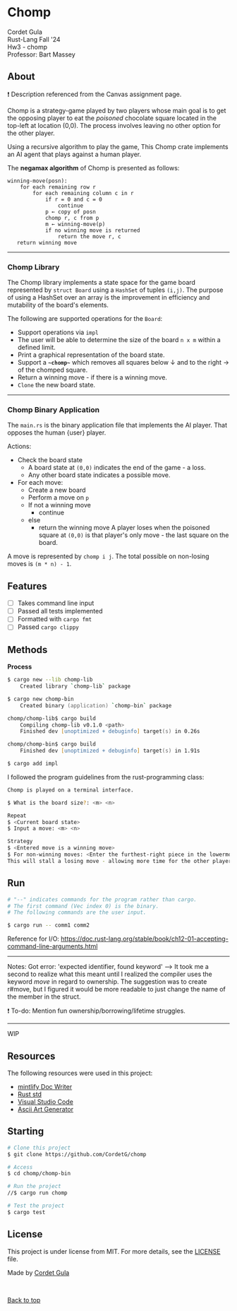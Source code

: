 # Chomp

Cordet Gula  
Rust-Lang Fall '24  
Hw3 - chomp  
Professor: Bart Massey

## About

:exclamation: Description referenced from the Canvas assignment page.

Chomp is a strategy-game played by two players whose main goal is to get the opposing player to eat the *poisoned* chocolate square located in the top-left at location (0,0). The process involves leaving no other option for the other player.

Using a recursive algorithm to play the game, This Chomp crate implements an AI agent that plays against a human player.

The **negamax algorithm** of Chomp is presented as follows:

```text
winning-move(posn):
    for each remaining row r
        for each remaining column c in r
            if r = 0 and c = 0
                continue
            p ← copy of posn
            chomp r, c from p
            m ← winning-move(p)
            if no winning move is returned
                return the move r, c
   return winning move
```

---

### Chomp Library

The Chomp library implements a state space for the game board represented by `struct Board` using a `HashSet` of tuples `(i,j)`. The purpose of using a HashSet over an array is the improvement in efficiency and mutability of the board's elements.

The following are supported operations for the `Board`:

- Support operations via `impl`
- The user will be able to determine the size of the board `n x m` within a defined limit.
- Print a graphical representation of the board state.
- Support a **`~chomp~`** which removes all squares below &darr; and to the right &rarr; of the chomped square.
- Return a winning move - if there is a winning move.
- `Clone` the new board state.

---

### Chomp Binary Application

The `main.rs` is the binary application file that implements the AI player. That opposes the human {user} player.

Actions:

- Check the board state
  - A board state at `(0,0)` indicates the end of the game - a loss.
  - Any other board state indicates a possible move.
- For each move:
  - Create a new board
  - Perform a move on `p`
  - If not a winning move
    - continue
  - else
    - return the winning move
A player loses when the poisoned square at `(0,0)` is that player's only move - the last square on the board.

A move is represented by `chomp i j`. The total possible on non-losing moves is `(m * n) - 1`.

## Features

- [ ] Takes command line input
- [ ] Passed all tests implemented
- [ ] Formatted with `cargo fmt`
- [ ] Passed `cargo clippy`

## Methods

**Process**

```zsh
$ cargo new --lib chomp-lib
    Created library `chomp-lib` package

$ cargo new chomp-bin
    Created binary (application) `chomp-bin` package

chomp/chomp-lib$ cargo build
    Compiling chomp-lib v0.1.0 <path>
    Finished dev [unoptimized + debuginfo] target(s) in 0.26s

chomp/chomp-bin$ cargo build
    Finished dev [unoptimized + debuginfo] target(s) in 1.91s

$ cargo add impl
```

I followed the program guidelines from the rust-programming class:

```zsh
Chomp is played on a terminal interface.

$ What is the board size?: <m> <n>

Repeat
$ <Current board state>
$ Input a move: <m> <n>

Strategy
$ <Entered move is a winning move>
$ For non-winning moves: <Enter the furthest-right piece in the lowermost, nonempty row>
This will stall a losing move - allowing more time for the other player to make a mistake.
```

## Run

```zsh
# "--" indicates commands for the program rather than cargo.
# The first command (Vec index 0) is the binary. 
# The following commands are the user input.

$ cargo run -- comm1 comm2
```

Reference for I/O: https://doc.rust-lang.org/stable/book/ch12-01-accepting-command-line-arguments.html

---

Notes:
Got error: 'expected identifier, found keyword' --> It took me a second to realize what this meant until I realized the compiler uses the keyword *move* in regard to ownership. The suggestion was to create r#move, but I figured it would be more readable to just change the name of the member in the struct.

:exclamation: To-do: Mention fun ownership/borrowing/lifetime struggles.

---

<!-- Update EVerything below -->
WIP
<!---
In the book, I also utilized ```cargo fix``` to fix compilation errors more efficiently. Even though it was generally minor changes, they were still changes I might have missed otherwise.

```text
Checking toy_rsa_lib v0.1.0
    Fixed examples/toyrsa.rs (1 fix)
    Finished dev [unoptimized + debuginfo] target(s) in 1.18s
```

>**How it Went**\
Overall, it went pretty well. The point in which I got stuck for an insurmountable amount of time was when I went to run the tests. My ```test_decrypt``` just would not pass. I tried changing the logic, rewriting it a different way, ran through the documents and the algorithm over and over. I could not seem to overcome it.

>However, eventually I did prevail, and I misunderstood lambda function how that was affecting the private keys. This made sense that the decrypt() function was affected because the private keys are used for decryption and the public key for the encryption.

>The error I came across, was misunderstanding that I needed to implement p-1 and q-1 when working with the private keys. I was originally passing in p and q. This miniscule oversight was the largest hurtle I had come across.

>Other than that, the assignment was pretty fun. I continue to learn new things in rust, and as far as this assignment goes, I have a better understanding of libraries and cryptography.

>**Testing**\
I utilized the tests from Canvas including `cargo run 2 20 17` where `2^20 modulo 17 = 16`. It was difficult to test the error-handling though because the program will panic if there is faulty input.

>Testing was implemented with `cargo test`. The modexp results for both tests passed:

```zsh
$ cargo clippy --all
    Checking toy-rsa v0.1.0
    Finished dev [unoptimized + debuginfo] target(s) in 0.63s
```

Additionally, `cargo clippy` returned no errors.
-->

## Resources

The following resources were used in this project:

- [mintlify Doc Writer](https://github.com/mintlify/writer)
- [Rust std](https://doc.rust-lang.org/std/index.html)
- [Visual Studio Code](https://code.visualstudio.com/)
- [Ascii Art Generator](https://www.asciiart.eu/text-to-ascii-art)

## Starting

```zsh
# Clone this project
$ git clone https://github.com/CordetG/chomp

# Access
$ cd chomp/chomp-bin

# Run the project
//$ cargo run chomp

# Test the project
$ cargo test
```

## License

This project is under license from MIT. For more details, see the [LICENSE](../LICENSE) file.

Made by [Cordet Gula](https://github.com/CordetG)

&#xa0;

<a href="#top">Back to top</a>
